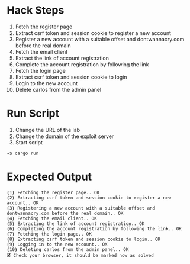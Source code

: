 # Hack Steps

1. Fetch the register page
2. Extract csrf token and session cookie to register a new account
3. Register a new account with a suitable offset and dontwannacry.com before the real domain
4. Fetch the email client
5. Extract the link of account registration
6. Complete the account registration by following the link
7. Fetch the login page
8. Extract csrf token and session cookie to login
9. Login to the new account
10. Delete carlos from the admin panel

# Run Script

1. Change the URL of the lab
2. Change the domain of the exploit server
3. Start script

```
~$ cargo run
```

# Expected Output

```
⦗1⦘ Fetching the register page.. OK
⦗2⦘ Extracting csrf token and session cookie to register a new account.. OK
⦗3⦘ Registering a new account with a suitable offset and dontwannacry.com before the real domain.. OK
⦗4⦘ Fetching the email client.. OK
⦗5⦘ Extracting the link of account registration.. OK
⦗6⦘ Completing the account registration by following the link.. OK
⦗7⦘ Fetching the login page.. OK
⦗8⦘ Extracting csrf token and session cookie to login.. OK
⦗9⦘ Logging in to the new account.. OK
⦗10⦘ Deleting carlos from the admin panel.. OK
🗹 Check your browser, it should be marked now as solved
```

